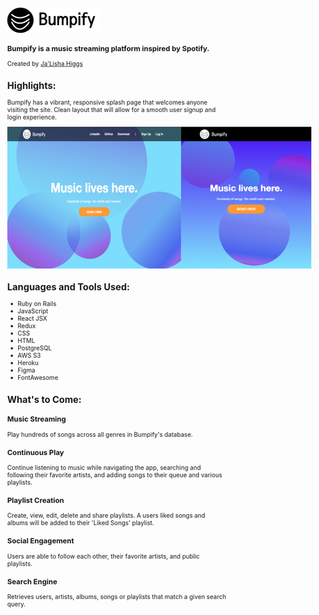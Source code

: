 ![logo](app/assets/images/session_logo.png)

### Bumpify is a music streaming platform inspired by Spotify.
Created by [Ja'Lisha Higgs](https://www.linkedin.com/in/ja-lisha-higgs-b8331a42)

## Highlights:
Bumpify has a vibrant, responsive splash page that welcomes anyone visiting the site.
Clean layout that will allow for a smooth user signup and login experience. 

<div style="display:flex;">
    <img src="app/assets/images/readmesplash.png" width="400">
    <img src="app/assets/images/readmesplash2.png" width="300">
</div>



## Languages and Tools Used:
* Ruby on Rails
* JavaScript
* React JSX
* Redux
* CSS
* HTML
* PostgreSQL
* AWS S3
* Heroku
* Figma
* FontAwesome

## What's to Come:
### Music Streaming
Play hundreds of songs across all genres in Bumpify's database.

### Continuous Play
Continue listening to music while navigating the app, searching and following their
favorite artists, and adding songs to their queue and various playlists.

### Playlist Creation
Create, view, edit, delete and share playlists. A users liked songs and albums 
will be added to their 'Liked Songs' playlist.

### Social Engagement
Users are able to follow each other, their favorite artists, and public playlists. 

### Search Engine
Retrieves users, artists, albums, songs or playlists that match a given search query.










<!-- 
This README would normally document whatever steps are necessary to get the
application up and running.

Things you may want to cover:

* Ruby version

* System dependencies

* Configuration

* Database creation

* Database initialization

* How to run the test suite

* Services (job queues, cache servers, search engines, etc.)

* Deployment instructions

* ... -->
